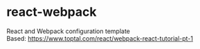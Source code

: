 # react-webpack
React and Webpack configuration template  
Based: https://www.toptal.com/react/webpack-react-tutorial-pt-1
